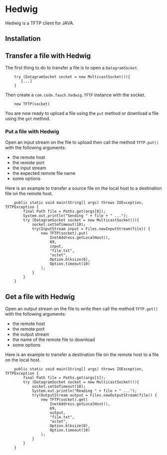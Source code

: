 # Hedwig

Hedwig is a TFTP client for JAVA.

## Installation

## Transfer a file with Hedwig

The first thing to do to transfer a file is to open a `DatagramSocket`.

```
    try (DatagramSocket socket = new MulticastSocket()){
       [...]
    }
```
Then create a `com.code.fauch.hedwig.TFTP` instance with the socket.

```
    new TFTP(socket)
```
You are now ready to upload a file using the `put` method or download a file using the `get` method.
 
### Put a file with Hedwig

Open an input stream on the file to upload then call the method `TFTP.put()` with the following arguments:

* the remote host
* the remote port
* the input stream
* the expected remote file name
* some options

Here is an example to transfer a source file on the local host to a destination file on the remote host.

```
    public static void main(String[] args) throws IOException, TFTPException {
        final Path file = Paths.get(args[0]);
        System.out.println("Sending " + file + " ...");
        try (DatagramSocket socket = new MulticastSocket()){
            socket.setSoTimeout(10);
            try(InputStream input = Files.newInputStream(file)) {
                new TFTP(socket).put(
                    InetAddress.getLocalHost(), 
                    69, 
                    input, 
                    "file.txt", 
                    "octet", 
                    Option.blksize(8), 
                    Option.timeout(10)
                );
            }
        }
    }
```
## Get a file with Hedwig

Open an output stream on the file to write then call the method `TFTP.get()` with the following arguments:

* the remote host
* the remote port
* the output stream
* the name of the remote file to download
* some options

Here is an example to transfer a destination file on the remote host to a file on the local host.

```
    public static void main(String[] args) throws IOException, TFTPException {
        final Path file = Paths.get(args[1]);
        try (DatagramSocket socket = new MulticastSocket()){
            socket.setSoTimeout(10);
            System.out.println("Reading " + file + " ...");
            try(OutputStream output = Files.newOutputStream(file)) {
                new TFTP(socket).get(
                    InetAddress.getLocalHost(), 
                    69, 
                    output, 
                    "file.txt", 
                    "octet", 
                    Option.blksize(8), 
                    Option.timeout(10)
                );
            }
        }
    }
```